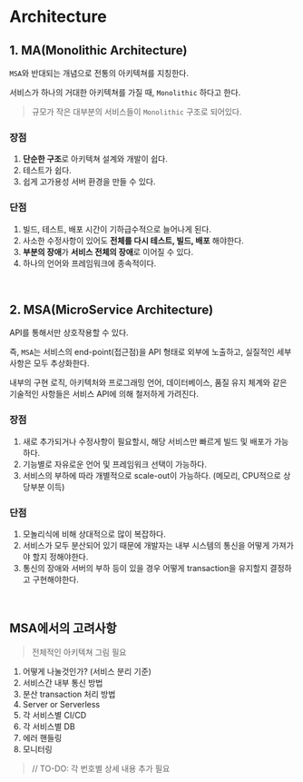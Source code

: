 # Architecture

## 1. MA(Monolithic Architecture)

`MSA`와 반대되는 개념으로 전통의 아키텍쳐를 지칭한다.

서비스가 하나의 거대한 아키텍쳐를 가질 때, `Monolithic` 하다고 한다.

> 규모가 작은 대부분의 서비스들이 `Monolithic` 구조로 되어있다.

### 장점

1. **단순한 구조**로 아키텍쳐 설계와 개발이 쉽다.
2. 테스트가 쉽다.
3. 쉽게 고가용성 서버 환경을 만들 수 있다.

### 단점

1. 빌드, 테스트, 배포 시간이 기하급수적으로 늘어나게 된다.
2. 사소한 수정사항이 있어도 **전체를 다시 테스트, 빌드, 배포** 해야한다.
3. **부분의 장애**가 **서비스 전체의 장애**로 이어질 수 있다.
4. 하나의 언어와 프레임워크에 종속적이다.

<br />

## 2. MSA(MicroService Architecture)

API를 통해서만 상호작용할 수 있다.

즉, `MSA`는 서비스의 end-point(접근점)을 API 형태로 외부에 노출하고, 실질적인 세부 사항은 모두 추상화한다.

내부의 구현 로직, 아키텍처와 프로그래밍 언어, 데이터베이스, 품질 유지 체계와 같은 기술적인 사항들은 서비스 API에 의해 철저하게 가려진다.

### 장점

1. 새로 추가되거나 수정사항이 필요할시, 해당 서비스만 빠르게 빌드 및 배포가 가능하다.
2. 기능별로 자유로운 언어 및 프레임워크 선택이 가능하다.
3. 서비스의 부하에 따라 개별적으로 scale-out이 가능하다. (메모리, CPU적으로 상당부분 이득)

### 단점

1. 모놀리식에 비해 상대적으로 많이 복잡하다.
2. 서비스가 모두 분산되어 있기 때문에 개발자는 내부 시스템의 통신을 어떻게 가져가야 할지 정해야한다.
3. 통신의 장애와 서버의 부하 등이 있을 경우 어떻게 transaction을 유지할지 결정하고 구현해야한다.

<br />

## MSA에서의 고려사항

> 전체적인 아키텍쳐 그림 필요

1. 어떻게 나눌것인가? (서비스 분리 기준)
2. 서비스간 내부 통신 방법
3. 분산 transaction 처리 방법
4. Server or Serverless
5. 각 서비스별 CI/CD
6. 각 서비스별 DB
7. 에러 핸들링
8. 모니터링

> // TO-DO: 각 번호별 상세 내용 추가 필요
